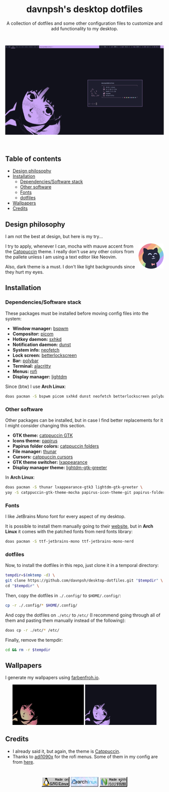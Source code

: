 <div align="center">

# davnpsh's desktop dotfiles

A collection of dotfiles and some other configuration files to customize and add functionality to my desktop.

<br>

![screenshot](./imgs/screenshot.png)

</div>

<br>

## Table of contents

* [Design philosophy](https://github.com/davnpsh/desktop-dotfiles/#design-philosophy)
* [Installation](https://github.com/davnpsh/desktop-dotfiles/#installation)
    * [Dependencies/Software stack](https://github.com/davnpsh/desktop-dotfiles/#dependenciessoftware-stack)
    * [Other software](https://github.com/davnpsh/desktop-dotfiles/#other-software)
    * [Fonts](https://github.com/davnpsh/desktop-dotfiles/#fonts)
    * [dotfiles](https://github.com/davnpsh/desktop-dotfiles/#dotfiles)
* [Wallpapers](https://github.com/davnpsh/desktop-dotfiles/#wallpapers)
* [Credits](https://github.com/davnpsh/desktop-dotfiles/#credits)


## Design philosophy
I am not the best at design, but here is my try...

<img src="./imgs/catppuccin_cat.png" alt="catppuccin_cat" height="80px" align="right">

I try to apply, whenever I can, mocha with mauve accent from the [Catppuccin](https://github.com/catppuccin/catppuccin) theme. I really don't use any other colors from the pallete unless I am using a text editor like Neovim.

Also, dark theme is a must. I don't like light backgrounds since they hurt my eyes.

## Installation

### Dependencies/Software stack

These packages must be installed before moving config files into the system:

* **Window manager:** [bspwm](https://github.com/baskerville/bspwm)
* **Compositor:** [picom](https://github.com/yshui/picom)
* **Hotkey daemon:** [sxhkd](https://github.com/baskerville/sxhkd)
* **Notification daemon:** [dunst](https://github.com/dunst-project/dunst)
* **System info:** [neofetch](https://github.com/dylanaraps/neofetch)
* **Lock screen:** [betterlockscreen](https://github.com/betterlockscreen/betterlockscreen)
* **Bar:** [polybar](https://github.com/polybar/polybar)
* **Terminal:** [alacritty](https://github.com/alacritty/alacritty)
* **Menus:** [rofi](https://github.com/davatorium/rofi)
* **Display manager:** [lightdm](https://github.com/canonical/lightdm)

Since (btw) I use **Arch Linux**:

```bash
doas pacman -S bspwm picom sxhkd dunst neofetch betterlockscreen polybar alacritty rofi lightdm
```

### Other software

Other packages can be installed, but in case I find better replacements for it I might consider changing this section.

* **GTK theme:** [catppuccin GTK](https://github.com/catppuccin/gtk)
* **Icons theme:** [papirus](https://github.com/PapirusDevelopmentTeam/papirus-icon-theme)
* **Papirus folder colors:** [catppuccin folders](https://github.com/catppuccin/papirus-folders)
* **File manager:** [thunar](https://docs.xfce.org/xfce/thunar/start)
* **Cursors:** [catppuccin cursors](https://github.com/catppuccin/cursors)
* **GTK theme switcher:** [lxappearance](https://wiki.lxde.org/en/LXAppearance)
* **Display manager theme:** [lightdm-gtk-greeter](https://github.com/Xubuntu/lightdm-gtk-greeter)

In **Arch Linux**:

```bash
doas pacman -S thunar lxappearance-gtk3 lightdm-gtk-greeter \
yay -S catppuccin-gtk-theme-mocha papirus-icon-theme-git papirus-folders-catppuccin-git catppuccin-cursors-mocha
```

### Fonts

I like JetBrains Mono font for every aspect of my desktop.

It is possible to install them manually going to their [website](https://www.jetbrains.com/lp/mono/), but in **Arch Linux** it comes with the patched fonts from nerd fonts library:

```bash
doas pacman -S ttf-jetbrains-mono ttf-jetbrains-mono-nerd
```

### dotfiles

Now, to install the dotfiles in this repo, just clone it in a temporal directory:

```bash
tempdir=$(mktemp -d) \
git clone https://github.com/davnpsh/desktop-dotfiles.git "$tempdir" \
cd "$tempdir" \
```

Then, copy the dotfiles in `./.config/` to `$HOME/.config/`:

```bash
cp -r ./.config/* $HOME/.config/
```

And copy the dotfiles on `./etc/` to `/etc/` (I recommend going through all of them and pasting them manually instead of the following):

```bash
doas cp -r ./etc/* /etc/
```

Finally, remove the tempdir:

```bash
cd && rm -r $tempdir
```

## Wallpapers

I generate my wallpapers using [farbenfroh.io](https://farbenfroh.io/).

<div align="center">

<img src="./imgs/input-wallpaper.jpg" alt="catppuccin_cat" width="45%">
<img src="./imgs/output-wallpaper.png" alt="catppuccin_cat" width="45%">

</div>

## Credits

* I already said it, but again, the theme is [Catppuccin](https://github.com/catppuccin/catppuccin).
* Thanks to [adi1090x](https://github.com/adi1090x) for the rofi menus. Some of them in my config are from [here](https://github.com/adi1090x/rofi).


# 

<div align="center">

![gnu_linux](./imgs/gnu-linux.gif) [![arch_linux](./imgs/archlinux.gif)](https://archlinux.org/) [![neovim](./imgs/neovim.gif)](https://neovim.io/)

</div>

